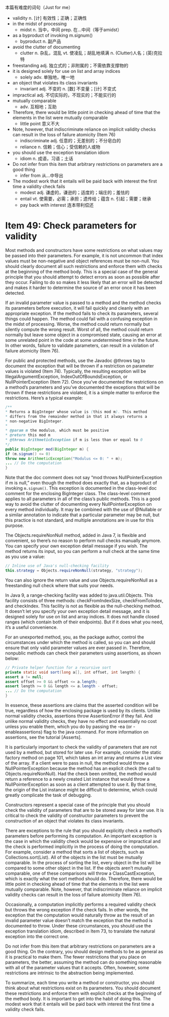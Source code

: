 本篇有难度的词句（Just for me）

* validity n. [计] 有效性；正确；正确性
* in the midst of processing
  * midst n. 当中，中间 prep. 在…中间（等于amidst）
* as a byproduct of invoking m.signum()
  * byproduct n. 副产品
* avoid the clutter of documenting
  * clutter n. 杂乱，混乱 vt. 使凌乱；胡乱地填满 n. (Clutter)人名；(英)克拉特
* freestanding adj. 独立式的；非附属的；不需依靠支撑物的
* it is designed solely for use on list and array indices
  * solely adv. 单独地，唯一地
* an object that violates its class invariants
  * invariant adj. 不变的 n. [数] 不变量；[计] 不变式
* impractical adj. 不切实际的，不现实的；不能实行的
* mutually comparable 
  * adv. 互相地；互助
* Therefore, there would be little point in checking ahead of time that the elements in the list were mutually comparable
  * little point 意义不大
* Note, however, that indiscriminate reliance on implicit validity checks can result in the loss of failure atomicity (Item 76)
  * indiscriminate adj. 任意的；无差别的；不分皂白的
  * reliance n. 信赖；信心；受信赖的人或物
* you should use the exception translation idiom
  * idiom n. 成语，习语；土话
* Do not infer from this item that arbitrary restrictions on parameters are a good thing
  * infer from 从...中导出 
* The modest work that it entails will be paid back with interest the first time a validity check fails
  * modest adj. 谦虚的，谦逊的；适度的；端庄的；羞怯的
  * entail vt. 使需要，必需；承担；遗传给；蕴含 n. 引起；需要；继承
  * pay back with interest 连本带利偿还
  
# Item 49: Check parameters for validity

Most methods and constructors have some restrictions on what values may be passed into their parameters. For example, it is not uncommon that index values must be non-negative and object references must be non-null. You should clearly document all such restrictions and enforce them with checks at the beginning of the method body. This is a special case of the general principle that you should attempt to detect errors as soon as possible after they occur. Failing to do so makes it less likely that an error will be detected and makes it harder to determine the source of an error once it has been detected.

If an invalid parameter value is passed to a method and the method checks its parameters before execution, it will fail quickly and cleanly with an appropriate exception. If the method fails to check its parameters, several things could happen. The method could fail with a confusing exception in the midst of processing. Worse, the method could return normally but silently compute the wrong result. Worst of all, the method could return normally but leave some object in a compromised state, causing an error at some unrelated point in the code at some undetermined time in the future. In other words, failure to validate parameters, can result in a violation of failure atomicity (Item 76).

For public and protected methods, use the Javadoc @throws tag to document the exception that will be thrown if a restriction on parameter values is violated (Item 74). Typically, the resulting exception will be IllegalArgumentException, IndexOutOfBoundsException, or NullPointerException (Item 72). Once you’ve documented the restrictions on a method’s parameters and you’ve documented the exceptions that will be thrown if these restrictions are violated, it is a simple matter to enforce the restrictions. Here’s a typical example:

```java
/**
* Returns a BigInteger whose value is (this mod m). This method
* differs from the remainder method in that it always returns a
* non-negative BigInteger.
*
* @param m the modulus, which must be positive
* @return this mod m
* @throws ArithmeticException if m is less than or equal to 0
*/
public BigInteger mod(BigInteger m) {
if (m.signum() <= 0)
throw new ArithmeticException("Modulus <= 0: " + m);
... // Do the computation
}
```

Note that the doc comment does not say “mod throws NullPointerException if m is null,” even though the method does exactly that, as a byproduct of invoking `m.signum()`. This exception is documented in the class-level doc comment for the enclosing BigInteger class. The class-level comment applies to all parameters in all of the class’s public methods. This is a good way to avoid the clutter of documenting every NullPointerException on every method individually. It may be combined with the use of @Nullable or a similar annotation to indicate that a particular parameter may be null, but this practice is not standard, and multiple annotations are in use for this purpose.

The Objects.requireNonNull method, added in Java 7, is flexible and convenient, so there’s no reason to perform null checks manually anymore. You can specify your own exception detail message if you wish. The method returns its input, so you can perform a null check at the same time as you use a value:

```java
// Inline use of Java's null-checking facility
this.strategy = Objects.requireNonNull(strategy, "strategy");
```

You can also ignore the return value and use Objects.requireNonNull as a freestanding null check where that suits your needs.

In Java 9, a range-checking facility was added to java.util.Objects. This facility consists of three methods: checkFromIndexSize, checkFromToIndex, and checkIndex. This facility is not as flexible as the null-checking method. It doesn’t let you specify your own exception detail message, and it is designed solely for use on list and array indices. It does not handle closed ranges (which contain both of their endpoints). But if it does what you need, it’s a useful convenience.

For an unexported method, you, as the package author, control the circumstances under which the method is called, so you can and should ensure that only valid parameter values are ever passed in. Therefore, nonpublic methods can check their parameters using assertions, as shown below:

```java
// Private helper function for a recursive sort
private static void sort(long a[], int offset, int length) {
assert a != null;
assert offset >= 0 && offset <= a.length;
assert length >= 0 && length <= a.length - offset;
... // Do the computation
}
```

In essence, these assertions are claims that the asserted condition will be true, regardless of how the enclosing package is used by its clients. Unlike normal validity checks, assertions throw AssertionError if they fail. And unlike normal validity checks, they have no effect and essentially no cost unless you enable them, which you do by passing the -ea (or -enableassertions) flag to the java command. For more information on assertions, see the tutorial [Asserts].

It is particularly important to check the validity of parameters that are not used by a method, but stored for later use. For example, consider the static factory method on page 101, which takes an int array and returns a List view of the array. If a client were to pass in null, the method would throw a NullPointerException because the method has an explicit check (the call to Objects.requireNonNull). Had the check been omitted, the method would return a reference to a newly created List instance that would throw a NullPointerException as soon as a client attempted to use it. By that time, the origin of the List instance might be difficult to determine, which could greatly complicate the task of debugging.

Constructors represent a special case of the principle that you should check the validity of parameters that are to be stored away for later use. It is critical to check the validity of constructor parameters to prevent the construction of an object that violates its class invariants.

There are exceptions to the rule that you should explicitly check a method’s parameters before performing its computation. An important exception is the case in which the validity check would be expensive or impractical and the check is performed implicitly in the process of doing the computation. For example, consider a method that sorts a list of objects, such as Collections.sort(List). All of the objects in the list must be mutually comparable. In the process of sorting the list, every object in the list will be compared to some other object in the list. If the objects aren’t mutually comparable, one of these comparisons will throw a ClassCastException, which is exactly what the sort method should do. Therefore, there would be little point in checking ahead of time that the elements in the list were mutually comparable. Note, however, that indiscriminate reliance on implicit validity checks can result in the loss of failure atomicity (Item 76).

Occasionally, a computation implicitly performs a required validity check but throws the wrong exception if the check fails. In other words, the exception that the computation would naturally throw as the result of an invalid parameter value doesn’t match the exception that the method is documented to throw. Under these circumstances, you should use the exception translation idiom, described in Item 73, to translate the natural exception into the correct one.

Do not infer from this item that arbitrary restrictions on parameters are a good thing. On the contrary, you should design methods to be as general as it is practical to make them. The fewer restrictions that you place on parameters, the better, assuming the method can do something reasonable with all of the parameter values that it accepts. Often, however, some restrictions are intrinsic to
the abstraction being implemented.

To summarize, each time you write a method or constructor, you should think about what restrictions exist on its parameters. You should document these restrictions and enforce them with explicit checks at the beginning of the method body. It is important to get into the habit of doing this. The modest work that it entails will be paid back with interest the first time a validity check fails.
